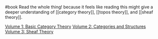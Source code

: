 #book 
Read the whole thing! because it feels like reading this might give a deeper understanding of [[category theory]], [[topos theory]], and [[sheaf theory]].

[Volume 1: Basic Category Theory](https://www.goodreads.com/book/show/6807149-handbook-of-categorical-algebra?from_search=true&from_srp=true&qid=vHu8IMvH8K&rank=1)
[Volume 2: Categories and Structures](https://www.goodreads.com/book/show/2949989-handbook-of-categorical-algebra?from_search=true&from_srp=true&qid=vHu8IMvH8K&rank=3)
[Volume 3: Sheaf Theory](https://www.goodreads.com/book/show/8390788-handbook-of-categorical-algebra?from_search=true&from_srp=true&qid=vHu8IMvH8K&rank=2)

